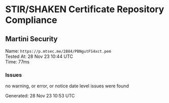 # STIR/SHAKEN Certificate Repository Compliance

## Martini Security

Name: `https://p.mtsec.me/2884/PBNgutFS4xct.pem`\
Tested At: 28 Nov 23 10:44 UTC\
Time: 77ms

### Issues

no warning, or error, or notice date level issues were found

Generated: 28 Nov 23 10:53 UTC